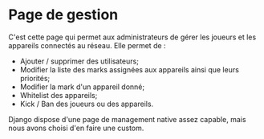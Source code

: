 # Page de gestion

C'est cette page qui permet aux administrateurs de gérer les joueurs et les appareils connectés au réseau. Elle permet de :

- Ajouter / supprimer des utilisateurs;
- Modifier la liste des marks assignées aux appareils ainsi que leurs priorités;
- Modifier la mark d'un appareil donné;
- Whitelist des appareils;
- Kick / Ban des joueurs ou des appareils.

Django dispose d'une page de management native assez capable, mais nous avons choisi d'en faire une custom.